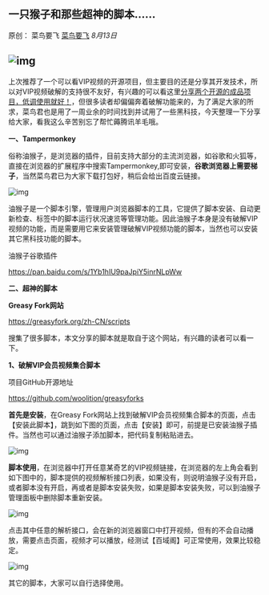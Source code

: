 ## 一只猴子和那些超神的脚本......

原创： 菜鸟要飞 [菜鸟要飞](javascript:void(0);) *8月13日*

## ![img](https://mmbiz.qpic.cn/mmbiz_jpg/5kkib9oAJf2aicvqrVemuPPF0aP7bJU34PLmj6icSEWrsOut1DN4CbibfvHVkrnEUYvDo89j24CQ1ia1tgDShT9KrZw/640?wx_fmt=jpeg&tp=webp&wxfrom=5&wx_lazy=1&wx_co=1)

上次推荐了一个可以看VIP视频的开源项目，但主要目的还是分享其开发技术，所以对VIP视频破解的支持很不友好，有兴趣的可以看这里[分享两个开源的成品项目，低调使用就好！](http://mp.weixin.qq.com/s?__biz=MzA3ODg3OTk4OA==&mid=2651089838&idx=1&sn=660f7ac3bfe91b409683f6e069023635&chksm=844cc635b33b4f23113d3be823dc20e13cd1f387836fede00d042c1949f23e65730fe6e2473a&scene=21#wechat_redirect)，但很多读者却偏偏奔着破解功能来的，为了满足大家的所求，菜鸟君也是用了一周业余的时间找到并试用了一些黑科技，今天整理一下分享给大家，看我这么辛苦别忘了帮忙薅腾讯羊毛哦。



**一、Tampermonkey**



俗称油猴子，是浏览器的插件，目前支持大部分的主流浏览器，如谷歌和火狐等，直接在浏览器的扩展程序中搜索Tampermonkey,即可安装，**谷歌浏览器上需要梯子**，当然菜鸟君已为大家下载打包好，稍后会给出百度云链接。



![img](https://mmbiz.qpic.cn/mmbiz_png/5kkib9oAJf2bWjtjLWlVowdrq8jDSIq6uQyVXDibchVPKgqraxBSrwg2VmVTJoiayFQnvTTzrDH1UwNXCzxzGAibIg/640?wx_fmt=png&tp=webp&wxfrom=5&wx_lazy=1&wx_co=1)



油猴子是一个脚本引擎，管理用户浏览器脚本的工具，它提供了脚本安装、自动更新检查、标签中的脚本运行状况速览等管理功能。因此油猴子本身是没有破解VIP视频的功能，而是需要用它来安装管理破解VIP视频功能的脚本，当然也可以安装其它黑科技功能的脚本。



油猴子谷歌插件

https://pan.baidu.com/s/1Yb1hIU9paJpiY5inrNLpWw



**二、超神的脚本**



**Greasy Fork网站**

https://greasyfork.org/zh-CN/scripts

搜集了很多脚本，本文分享的脚本就是取自于这个网站，有兴趣的读者可以看一下。



**1、破解VIP会员视频集合脚本**



项目GitHub开源地址

https://github.com/woolition/greasyforks



**首先是安装**，在Greasy Fork网站上找到破解VIP会员视频集合脚本的页面，点击【安装此脚本】，跳到如下图的页面，点击【安装】即可，前提是已安装油猴子插件。当然也可以通过油猴子添加脚本，把代码复制粘贴进去。



![img](https://mmbiz.qpic.cn/mmbiz_png/5kkib9oAJf2bWjtjLWlVowdrq8jDSIq6uFu8IeXHfEZiaHUXBNeoRdzqZKA3u7MS2X9RDlYMWSJPjufo1QGibjMEQ/640?wx_fmt=png&tp=webp&wxfrom=5&wx_lazy=1&wx_co=1)



**脚本使用**，在浏览器中打开任意某奇艺的VIP视频链接，在浏览器的左上角会看到如下图中的，脚本提供的视频解析接口列表，如果没有，则说明油猴子没有开启，或者脚本没有开启，再或者是脚本安装失败，如果是脚本安装失败，可以到油猴子管理面板中删除脚本重新安装。



![img](https://mmbiz.qpic.cn/mmbiz_jpg/5kkib9oAJf2bWjtjLWlVowdrq8jDSIq6uwlD1910CjVxW8Y18JLyXrex4yPQjAETlOCSAxOmBhjoWibyblpYf9lQ/640?wx_fmt=jpeg&tp=webp&wxfrom=5&wx_lazy=1&wx_co=1)



点击其中任意的解析接口，会在新的浏览器窗口中打开视频，但有的不会自动播放，需要点击页面，视频才可以播放，经测试【百域阁】可正常使用，效果比较稳定。



![img](https://mmbiz.qpic.cn/mmbiz_png/5kkib9oAJf2bWjtjLWlVowdrq8jDSIq6ueW6yibOlC2jxPNSzNjYuEbwjQBibx4vdQacGGCMqa2wpzdOnzBhOL34A/640?wx_fmt=png&tp=webp&wxfrom=5&wx_lazy=1&wx_co=1)



其它的脚本，大家可以自行选择使用。